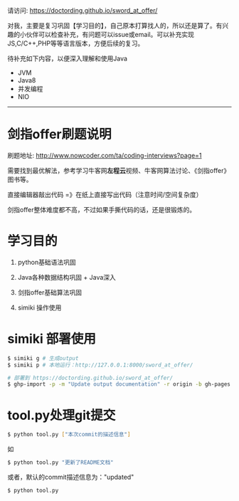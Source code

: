 请访问: https://doctording.github.io/sword_at_offer/

对我，主要是复习巩固【学习目的】，自己原本打算找人的，所以还是算了。有兴趣的小伙伴可以检查补充，有问题可以issue或email。可以补充实现JS,C/C++,PHP等等语言版本，方便后续的复习。

待补充如下内容，以便深入理解和使用Java

* JVM
* Java8
* 并发编程
* NIO

---

# 剑指offer刷题说明

刷题地址: http://www.nowcoder.com/ta/coding-interviews?page=1

需要找到最优解法，参考学习牛客网**左程云**视频、牛客网算法讨论、《剑指offer》图书等。

直接编辑器敲出代码 =》在纸上直接写出代码（注意时间/空间复杂度）

剑指offer整体难度都不高，不过如果手撕代码的话，还是很锻炼的。

# 学习目的

1. python基础语法巩固

2. Java各种数据结构巩固 + Java深入

3. 剑指offer基础算法巩固

4. simiki 操作使用

# simiki 部署使用

```bash
$ simiki g # 生成output
$ simiki p # 本地运行：http://127.0.0.1:8000/sword_at_offer/
```

```bash
# 部署到 https://doctording.github.io/sword_at_offer/
$ ghp-import -p -m "Update output documentation" -r origin -b gh-pages output
```

# tool.py处理git提交

```bash
$ python tool.py ["本次commit的描述信息"]
```

如
```bash
$ python tool.py "更新了README文档"
```

或者，默认的commit描述信息为："updated"
```bash
$ python tool.py
```
